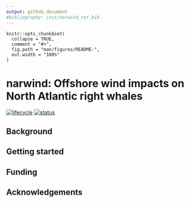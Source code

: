 ```yaml
---
output: github_document
#bibliography: inst/narwind_ref.bib
---
```


<!-- README.md is generated from README.Rmd. Please edit that file -->

```{r, include = FALSE}
knitr::opts_chunk$set(
  collapse = TRUE,
  comment = "#>",
  fig.path = "man/figures/README-",
  out.width = "100%"
)
```

# narwind: Offshore wind impacts on North Atlantic right whales

<!-- badges: start -->

[![lifecycle](https://img.shields.io/badge/lifecycle-maturing-blue.svg?style=flat-square)](https://www.tidyverse.org/lifecycle/#maturing) [![status](https://img.shields.io/badge/repo%20status-active-green.svg?style=flat-square)](https://www.repostatus.org/#active)

<!-- badges: end -->

## Background

## Getting started

## Funding

## Acknowledgements

